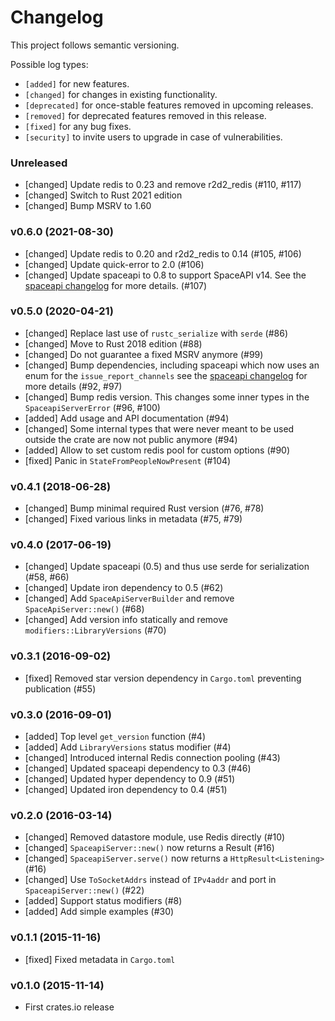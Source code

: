 # Changelog

This project follows semantic versioning.

Possible log types:

- `[added]` for new features.
- `[changed]` for changes in existing functionality.
- `[deprecated]` for once-stable features removed in upcoming releases.
- `[removed]` for deprecated features removed in this release.
- `[fixed]` for any bug fixes.
- `[security]` to invite users to upgrade in case of vulnerabilities.

### Unreleased

- [changed] Update redis to 0.23 and remove r2d2\_redis (#110, #117)
- [changed] Switch to Rust 2021 edition
- [changed] Bump MSRV to 1.60

### v0.6.0  (2021-08-30)

- [changed] Update redis to 0.20 and r2d2\_redis to 0.14 (#105, #106)
- [changed] Update quick-error to 2.0 (#106)
- [changed] Update spaceapi to 0.8 to support SpaceAPI v14. See the [spaceapi
  changelog] for more details. (#107)

### v0.5.0 (2020-04-21)

- [changed] Replace last use of `rustc_serialize` with `serde` (#86)
- [changed] Move to Rust 2018 edition (#88)
- [changed] Do not guarantee a fixed MSRV anymore (#99)
- [changed] Bump dependencies, including spaceapi which now uses an enum for
  the `issue_report_channels` see the [spaceapi changelog] for more details
  (#92, #97)
- [changed] Bump redis version. This changes some inner types in the
  `SpaceapiServerError` (#96, #100)
- [added] Add usage and API documentation (#94)
- [changed] Some internal types that were never meant to be
  used outside the crate are now not public anymore (#94)
- [added] Allow to set custom redis pool for custom options (#90)
- [fixed] Panic in `StateFromPeopleNowPresent` (#104)

### v0.4.1 (2018-06-28)

- [changed] Bump minimal required Rust version (#76, #78)
- [changed] Fixed various links in metadata (#75, #79)

### v0.4.0 (2017-06-19)

- [changed] Update spaceapi (0.5) and thus use serde for serialization (#58, #66)
- [changed] Update iron dependency to 0.5 (#62)
- [changed] Add `SpaceApiServerBuilder` and remove `SpaceApiServer::new()` (#68)
- [changed] Add version info statically and remove `modifiers::LibraryVersions` (#70)

### v0.3.1 (2016-09-02)

- [fixed] Removed star version dependency in `Cargo.toml` preventing publication (#55)

### v0.3.0 (2016-09-01)

- [added] Top level `get_version` function (#4)
- [added] Add `LibraryVersions` status modifier (#4)
- [changed] Introduced internal Redis connection pooling (#43)
- [changed] Updated spaceapi dependency to 0.3 (#46)
- [changed] Updated hyper dependency to 0.9 (#51)
- [changed] Updated iron dependency to 0.4 (#51)

### v0.2.0 (2016-03-14)

- [changed] Removed datastore module, use Redis directly (#10)
- [changed] `SpaceapiServer::new()` now returns a Result (#16)
- [changed] `SpaceapiServer.serve()` now returns a `HttpResult<Listening>` (#16)
- [changed] Use `ToSocketAddrs` instead of `IPv4addr` and port in `SpaceapiServer::new()` (#22)
- [added] Support status modifiers (#8)
- [added] Add simple examples (#30)

### v0.1.1 (2015-11-16)

- [fixed] Fixed metadata in `Cargo.toml`

### v0.1.0 (2015-11-14)

- First crates.io release


[spaceapi changelog]: https://github.com/spaceapi-community/spaceapi-rs/blob/master/CHANGELOG.md
